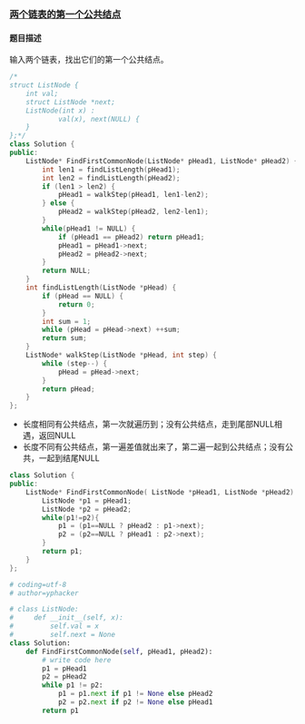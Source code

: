 ### [两个链表的第一个公共结点](https://www.nowcoder.com/practice/6ab1d9a29e88450685099d45c9e31e46?tpId=13&tqId=11189&tPage=2&rp=4&ru=%2Fta%2Fcoding-interviews&qru=%2Fta%2Fcoding-interviews%2Fquestion-ranking)
#### 题目描述
输入两个链表，找出它们的第一个公共结点。
```c++
/*
struct ListNode {
	int val;
	struct ListNode *next;
	ListNode(int x) :
			val(x), next(NULL) {
	}
};*/
class Solution {
public:
    ListNode* FindFirstCommonNode(ListNode* pHead1, ListNode* pHead2) {
        int len1 = findListLength(pHead1);
        int len2 = findListLength(pHead2);
        if (len1 > len2) {
            pHead1 = walkStep(pHead1, len1-len2);
        } else {
            pHead2 = walkStep(pHead2, len2-len1);
        }
        while(pHead1 != NULL) {
            if (pHead1 == pHead2) return pHead1;
            pHead1 = pHead1->next;
            pHead2 = pHead2->next;
        }
        return NULL;
    }
    int findListLength(ListNode *pHead) {
        if (pHead == NULL) {
            return 0;
        }
        int sum = 1;
        while (pHead = pHead->next) ++sum;
        return sum;
    }
    ListNode* walkStep(ListNode *pHead, int step) {
        while (step--) {
            pHead = pHead->next;
        }
        return pHead;
    }
};
```
* 长度相同有公共结点，第一次就遍历到；没有公共结点，走到尾部NULL相遇，返回NULL
* 长度不同有公共结点，第一遍差值就出来了，第二遍一起到公共结点；没有公共，一起到结尾NULL
```c++
class Solution {
public:
    ListNode* FindFirstCommonNode( ListNode *pHead1, ListNode *pHead2) {
        ListNode *p1 = pHead1;
        ListNode *p2 = pHead2;
        while(p1!=p2){
            p1 = (p1==NULL ? pHead2 : p1->next);
            p2 = (p2==NULL ? pHead1 : p2->next);
        }
        return p1;
    }
};
```

```python
# coding=utf-8
# author=yphacker

# class ListNode:
#     def __init__(self, x):
#         self.val = x
#         self.next = None
class Solution:
    def FindFirstCommonNode(self, pHead1, pHead2):
        # write code here
        p1 = pHead1
        p2 = pHead2
        while p1 != p2:
            p1 = p1.next if p1 != None else pHead2
            p2 = p2.next if p2 != None else pHead1
        return p1
```